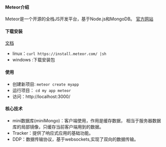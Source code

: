 #### Meteor介绍
Meteor是一个开源的全栈JS开发平台，基于Node.js和MongoDB。
[官方网站](https://www.meteor.com)
#### 下载安装
[文档](https://www.meteor.com/install)
- linux：``curl https://install.meteor.com/ |sh``
- windows :下载安装包
#### 使用
- 创建新项目: ``meteor create myapp``
- 运行项目：
``
cd my app
meteor
``
- 访问：http://localhost:3000/

#### 核心技术
- mini数据库(miniMongo)：客户端使用，作用是缓存数据，
相当于服务器数据库的局部镜像，只缓存当前客户端用到的数据。
- Tracker：提供了响应式应用的基础功能。
- DDP：数据传输协议，基于websockets,实现了双向的数据传输。

